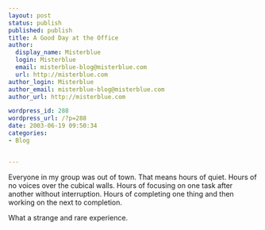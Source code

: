 ```yaml
---
layout: post
status: publish
published: publish
title: A Good Day at the Office
author:
  display_name: Misterblue
  login: Misterblue
  email: misterblue-blog@misterblue.com
  url: http://misterblue.com
author_login: Misterblue
author_email: misterblue-blog@misterblue.com
author_url: http://misterblue.com

wordpress_id: 288
wordpress_url: /?p=288
date: 2003-06-19 09:50:34
categories:
- Blog


---
```

<p>
Everyone in my group was out of town.
That means hours of quiet.
Hours of no voices over the cubical walls.
Hours of focusing on one task after another without interruption.
Hours of completing one thing and then working on the next to completion.
</p>
<p>
What a strange and rare experience.
</p>
